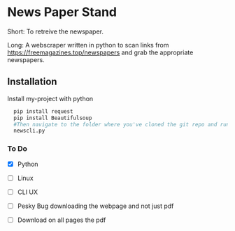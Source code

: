 # News Paper Stand

Short:
To retreive the newspaper.

Long: A webscraper written in python to scan links from https://freemagazines.top/newspapers and grab the appropriate newspapers.


## Installation

Install my-project with python

```python
  pip install request
  pip install Beautifulsoup
  #Then navigate to the folder where you've cloned the git repo and run it.
  newscli.py
```
    
### To Do

- [x] Python
- [ ] Linux
- [ ] CLI UX
- [ ] Pesky Bug downloading the webpage and not just pdf
- [ ] Download on all pages the pdf


